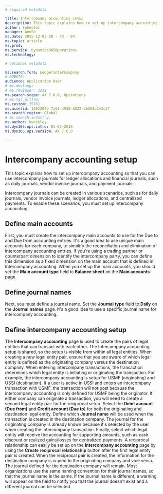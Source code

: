 ```yaml
---
# required metadata

title: Intercompany accounting setup
description: This topic explains how to set up intercompany accounting so that you can use intercompany journals for ledger allocations and financial journals, such as daily journals, vendor invoice journals, and payment journals.
author: twheeloc
manager: AnnBe
ms.date: 2015-12-03 20 - 44 - 04
ms.topic: article
ms.prod: 
ms.service: Dynamics365Operations
ms.technology: 

# optional metadata

ms.search.form: LedgerInterCompany
# ROBOTS: 
audience: Application User
# ms.devlang: 
# ms.reviewer: 2231
ms.search.scope: AX 7.0.0, Operations
# ms.tgt_pltfrm: 
ms.custom: 15761
ms.assetid: 1362297b-7a51-4930-b822-2b204a2e3c37
ms.search.region: Global
# ms.search.industry: 
ms.author: kweekley
ms.dyn365.ops.intro: 01-02-2016
ms.dyn365.ops.version: AX 7.0.0

---
```


# Intercompany accounting setup

This topic explains how to set up intercompany accounting so that you can use intercompany journals for ledger allocations and financial journals, such as daily journals, vendor invoice journals, and payment journals.

Intercompany journals can be created in various scenarios, such as for daily journals, vendor invoice journals, ledger allocations, and centralized payments. To enable these scenarios, you must set up intercompany accounting.

## Define main accounts
First, you must create the intercompany main accounts to use for the Due to and Due from accounting entries. It's a good idea to use unique main accounts for each company, to simplify the reconciliation and elimination of intercompany accounting entries. If you're using a trading partner or counterpart dimension to identify the intercompany party, you can define this dimension as a fixed dimension on the main account that is defined in Intercompany accounting. When you set up the main accounts, you should set the **Main account type** field to **Balance sheet** on the **Main accounts** page.

## Define journal names
Next, you must define a journal name. Set the **Journal type** field to **Daily** on the **Journal names** page. It's a good idea to use a specific journal name for intercompany accounting.

## Define intercompany accounting setup
The **Intercompany accounting** page is used to create the pairs of legal entities that can transact with each other. The Intercompany accounting setup is shared, so the setup is visible from within all legal entities. When creating a new legal entity pair, ensure that you are aware of which legal entity is defined as the originating company versus the destination company. When entering intercompany transactions, the transaction determines which legal entity is initiating or originating the transaction. For example, the intercompany accounting is setup for USMF (originating) and USSI (destination). If a user is active in USSI and enters an intercompany transaction with USMF, the transaction will not post because the intercompany accounting is only defined for USMF being the originator. If either company can originate a transaction, you will need to create a second legal entity pair for the reciprocal setup. Select the **Debit account (Due from)** and **Credit account (Due to)** for both the originating and destination legal entity. Define which **Journal name** will be used when the transaction is created in the destination company. The journal for the originating company is already known because it's selected by the user when creating the intercompany transaction. Finally, select which legal entity will receive the accounting for supporting amounts, such as cash discount or realized gains/losses for centralized payments. A reciprocal relationship can easily be set up on the **Intercompany accounting** page by using the **Create reciprocal relationship** button after the first legal entity pair is created. When the reciprocal pair is created, the information for the destination company is copied to the originating company and vice versa. The journal defined for the destination company will remain. Most organizations use the same naming convention for their journal names, so that the journal name is the same. If the journal name is different, a warning will appear on the field to notify you that the journal doesn't exist and a different journal can be selected.


